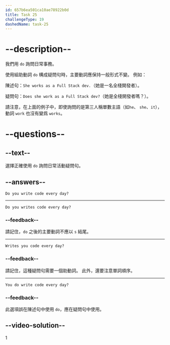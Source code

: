 ```yaml
---
id: 657b6ea501ca10ae78922b0d
title: Task 25
challengeType: 19
dashedName: task-25
---
```


# --description--

我們用 `do` 詢問日常事務。

使用組助動詞 `do` 構成疑問句時，主要動詞應保持一般形式不變。 例如：

陳述句：`She works as a Full Stack dev.`（她是一名全棧開發者）。

疑問句：`Does she work as a Full Stack dev?`（她是全棧開發者嗎？）。

請注意，在上面的例子中，即使詢問的是第三人稱單數主語（如`he`、 `she`、`it`），動詞 `work` 也沒有變爲 `works`。

# --questions--

## --text--

選擇正確使用 `do` 詢問日常活動疑問句。

## --answers--

`Do you write code every day?`

---

`Do you writes code every day?`

### --feedback--

請記住，`do` 之後的主要動詞不應以 `s` 結尾。

---

`Writes you code every day?`

### --feedback--

請記住，這種疑問句需要一個助動詞。 此外，還要注意單詞順序。

---

`You do write code every day?`

### --feedback--

此選項誤在陳述句中使用 `do`，應在疑問句中使用。

## --video-solution--

1
